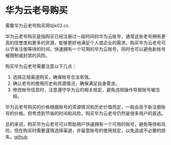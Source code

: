 # 华为云老号购买

需要华为云老号购买网址k02.cc.

华为云老号购买是指购买已经注册过一段时间的华为云账号，通常这些老号拥有更高的信誉度和更多的资源，能够更好地满足个人或企业的需求。购买华为云老号可以节省注册等待的时间，快速拥有一个可用的华为云账号，同时也可以避免新账号被限制或封禁的风险。

购买华为云老号需要注意以下几点：
1. 选择正规渠道购买，确保账号合法有效。
2. 确认老号的使用历史和资源情况，确保满足自身需求。
3. 修改账号信息时，注意遵守华为云的相关规定，避免违规操作导致账号被冻结。

华为云老号购买的价格根据账号的资源情况和历史价值而定，一般会高于新注册账号的价格。但考虑到节省的时间和风险，购买华为云老号仍然是很多用户的首选。

总的来说，购买华为云老号可以帮助用户快速拥有一个可用的账号，避免等待和风险，但在购买时需要谨慎选择渠道，并留意账号的使用规定，以免造成不必要的损失。[github](https://github.com)